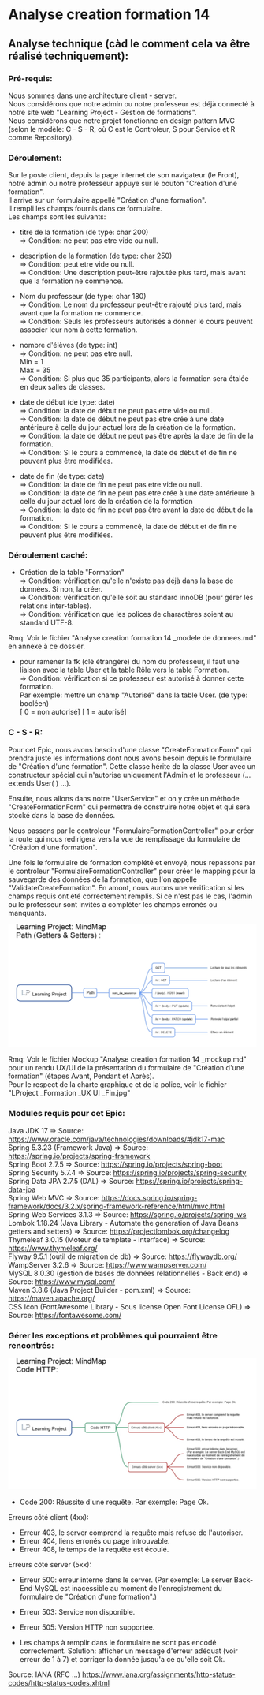 # Analyse creation formation 14  
## Analyse technique (càd le comment cela va être réalisé techniquement):  
### Pré-requis:  
Nous sommes dans une architecture client - server.  
Nous considérons que notre admin ou notre professeur est déjà connecté à notre site web "Learning Project - Gestion de formations".  
Nous considérons que notre projet fonctionne en design pattern MVC (selon le modèle: C - S - R, où C est le Controleur, S pour Service et R comme Repository).

### Déroulement:
Sur le poste client, depuis la page internet de son navigateur (le Front), notre admin ou notre professeur appuye sur le bouton "Création d'une formation".  
Il arrive sur un formulaire appellé "Création d'une formation".  
Il rempli les champs fournis dans ce formulaire.  
Les champs sont les suivants:
- titre de la formation (de type: char 200)  
  => Condition: ne peut pas etre vide ou null.
- description de la formation (de type: char 250)  
  => Condition: peut etre vide ou null.  
  => Condition: Une description peut-être rajoutée plus tard, mais avant que la formation ne commence.
- Nom du professeur (de type: char 180)  
  => Condition: Le nom du professeur peut-être rajouté plus tard, mais avant que la formation ne commence.  
  => Condition: Seuls les professeurs autorisés à donner le cours peuvent associer leur nom à cette formation.

- nombre d'élèves (de type: int)  
  => Condition: ne peut pas etre null.  
     Min = 1  
     Max = 35  
  => Condition: Si plus que 35 participants, alors la formation sera étalée en deux salles de classes.
- date de début (de type: date)  
  => Condition: la date de début ne peut pas etre vide ou null.  
  => Condition: la date de début ne peut pas etre crée à une date antérieure à celle du jour actuel lors de la création de la formation.  
  => Condition: la date de début ne peut pas être après la date de fin de la formation.  
  => Condition: Si le cours a commencé, la date de début et de fin ne peuvent plus être modifiées.
- date de fin (de type: date)  
  => Condition: la date de fin ne peut pas etre vide ou null.  
   => Condition: la date de fin ne peut pas etre crée à une date antérieure à celle du jour actuel lors de la création de la formation  
  => Condition: la date de fin ne peut pas être avant la date de début de la formation.  
  => Condition: Si le cours a commencé, la date de début et de fin ne peuvent plus être modifiées.


### Déroulement caché:
- Création de la table "Formation"  
  => Condition: vérification qu'elle n'existe pas déjà dans la base de données. Si non, la créer.  
  => Condition: vérification qu'elle soit au standard innoDB (pour gérer les relations inter-tables).  
  => Condition: vérification que les polices de charactères soient au standard UTF-8.

Rmq: Voir le fichier "Analyse creation formation 14 _modele de donnees.md" en annexe à ce dossier.

- pour ramener la fk (clé étrangère) du nom du professeur, il faut une liaison avec la table User et la table Rôle vers la table Formation.  
   => Condition: vérification si ce professeur est autorisé à donner cette formation.  
      Par exemple: mettre un champ "Autorisé" dans la table User. (de type: booléen)   
      [ 0 = non autorisé]
      [ 1 = autorisé]  






### C - S - R:  
Pour cet Epic, nous avons besoin d'une classe "CreateFormationForm" qui prendra juste les informations dont nous avons besoin depuis le formulaire de "Création d'une formation".
Cette classe hérite de la classe User avec un constructeur spécial qui n'autorise uniquement l'Admin et le professeur   (... extends User( ) ...).

Ensuite, nous allons dans notre "UserService" et on y crée un méthode "CreateFormationForm" qui permettra de construire notre objet et qui sera stocké dans la base de données.

Nous passons par le controleur "FormulaireFormationController" pour créer la route qui nous redirigera vers la vue de remplissage du formulaire de "Création d'une formation".  


Une fois le formulaire de formation complété et envoyé, nous repassons par le controleur "FormulaireFormationController" pour créer le mapping pour la sauvegarde des données de la formation, 
que  l'on appelle "ValidateCreateFormation".
En amont, nous aurons une vérification si les champs requis ont été correctement remplis. Si ce n'est pas le cas, l'admin ou le professeur sont invités a compléter les champs erronés ou manquants.  

![Visual display](https://github.com/corentingoo/Learning_project_group_2/blob/documentation-14-analyse-creation-formation/Docs/EPIC_create_formation/LProject%20_Formation%20_MindMap%20_Path%20_Fin.jpg)

Rmq: Voir le fichier Mockup "Analyse creation formation 14 _mockup.md" pour un rendu UX/UI de la présentation du formulaire de "Création d'une formation" (étapes Avant, Pendant et Après).  
Pour le respect de la charte graphique et de la police, voir le fichier "LProject _Formation _UX UI _Fin.jpg"



### Modules requis pour cet Epic:  
Java JDK 17  => Source: https://www.oracle.com/java/technologies/downloads/#jdk17-mac  
Spring 5.3.23 (Framework Java) => Source: https://spring.io/projects/spring-framework  
Spring Boot 2.7.5 => Source: https://spring.io/projects/spring-boot  
Spring Security 5.7.4 => Source: https://spring.io/projects/spring-security  
Spring Data JPA 2.7.5 (DAL) => Source: https://spring.io/projects/spring-data-jpa  
Spring Web MVC => Source: https://docs.spring.io/spring-framework/docs/3.2.x/spring-framework-reference/html/mvc.html  
Spring Web Services 3.1.3 => Source: https://spring.io/projects/spring-ws  
Lombok 1.18.24 (Java Library - Automate the generation of Java Beans getters and setters) => Source: https://projectlombok.org/changelog  
Thymeleaf 3.0.15 (Moteur de template - interface) => Source: https://www.thymeleaf.org/  
Flyway 9.5.1 (outil de migration de db) => Source: https://flywaydb.org/  
WampServer 3.2.6 => Source: https://www.wampserver.com/  
MySQL 8.0.30 (gestion de bases de données relationnelles - Back end) => Source: https://www.mysql.com/  
Maven 3.8.6 (Java Project Builder - pom.xml) => Source: https://maven.apache.org/  
CSS Icon (FontAwesome Library - Sous license Open Font License OFL) => Source: https://fontawesome.com/  





### Gérer les exceptions et problèmes qui pourraient être rencontrés:  
![Visual display](https://github.com/corentingoo/Learning_project_group_2/blob/documentation-14-analyse-creation-formation/Docs/EPIC_create_formation/LProject%20_Formation%20_MindMap%20_Code%20HTTP%20_Fin.jpg)

- Code 200: Réussite d'une requête. Par exemple: Page Ok.

Erreurs côté client (4xx):
- Erreur 403, le server comprend la requête mais refuse de l'autoriser.
- Erreur 404, liens erronés ou page introuvable.
- Erreur 408, le temps de la requête est écoulé.

Erreurs côté server (5xx):
- Erreur 500: erreur interne dans le server.
(Par exemple: Le server Back-End MySQL est inacessible au moment de l'enregistrement du formulaire de "Création d'une formation".)
- Erreur 503: Service non disponible.
- Erreur 505: Version HTTP non supportée.

- Les champs à remplir dans le formulaire ne sont pas encodé correctement. 
Solution: afficher un message d'erreur adéquat (voir erreur de 1 à 7) et corriger la donnée jusqu'a ce qu'elle soit Ok.  


Source: IANA (RFC ...) https://www.iana.org/assignments/http-status-codes/http-status-codes.xhtml

